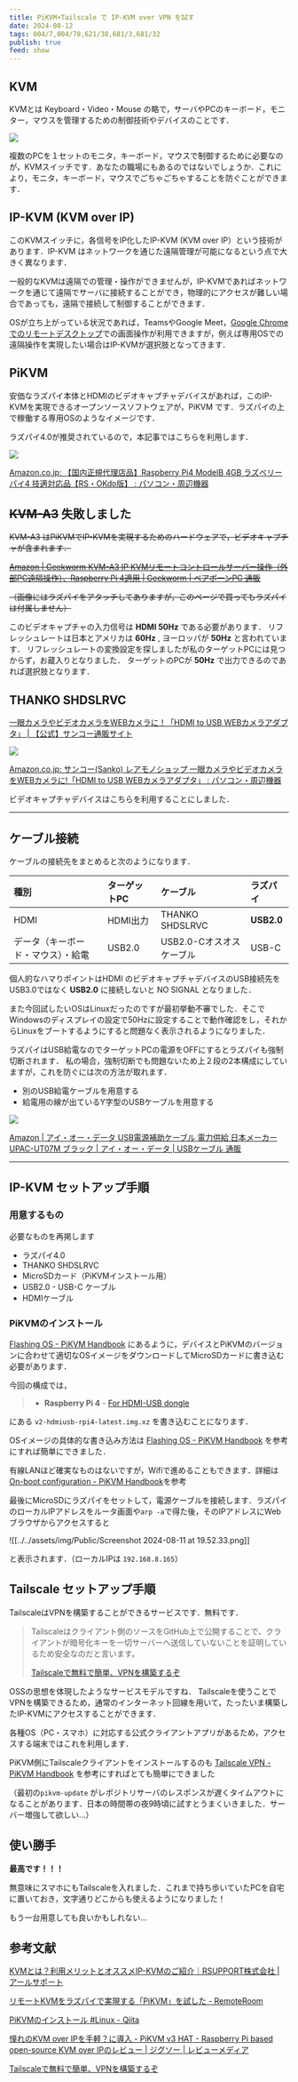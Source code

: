 ```yaml
---
title: PiKVM+Tailscale で IP-KVM over VPN を試す
date: 2024-08-12
tags: 004/7,004/78,621/38,681/3,681/32
publish: true
feed: show
---
```

## KVM

KVMとは Keyboard・Video・Mouse の略で，サーバやPCのキーボード，モニター，マウスを管理するための制御技術やデバイスのことです．

![](https://assets.st-note.com/img/1705277680873-KRbVgh9qdB.jpg?width=1200)

複数のPCを１セットのモニタ，キーボード，マウスで制御するために必要なのが，KVMスイッチです．あなたの職場にもあるのではないでしょうか．これにより，モニタ，キーボード，マウスでごちゃごちゃすることを防ぐことができます．

## IP-KVM (KVM over IP)

このKVMスイッチに，各信号をIP化したIP-KVM (KVM over IP）という技術があります．IP-KVM はネットワークを通じた遠隔管理が可能になるという点で大きく異なります．

一般的なKVMは遠隔での管理・操作ができませんが，IP-KVMであればネットワークを通じて遠隔でサーバに接続することができ，物理的にアクセスが難しい場合であっても，遠隔で接続して制御することができます．

OSが立ち上がっている状況であれば，TeamsやGoogle Meet，[Google Chromeでのリモートデスクトップ](https://support.google.com/chrome/answer/1649523?hl=ja&co=GENIE.Platform%3DDesktop)での画面操作が利用できますが，例えば専用OSでの遠隔操作を実現したい場合はIP-KVMが選択肢となってきます．

## PiKVM

安価なラズパイ本体とHDMIのビデオキャプチャデバイスがあれば，このIP-KVMを実現できるオープンソースソフトウェアが，PiKVM です．ラズパイの上で稼働する専用OSのようなイメージです．

ラズパイ4.0が推奨されているので，本記事ではこちらを利用します．

![](https://m.media-amazon.com/images/I/51ETv8Le3nL._AC_.jpg)

[Amazon.co.jp: 【国内正規代理店品】Raspberry Pi4 ModelB 4GB ラズベリーパイ4 技適対応品【RS・OKdo版】 : パソコン・周辺機器](https://amzn.asia/d/aBj2KvR)


## ~~KVM-A3~~ 失敗しました

~~KVM-A3 はPiKVMでIP-KVMを実現するためのハードウェアで，ビデオキャプチャが含まれます．~~

~~[Amazon \| Geekworm KVM-A3 IP KVMリモートコントロールサーバー操作（外部PC遠隔操作）、Raspberry Pi 4適用 \| Geekworm \| ベアボーンPC 通販](https://amzn.asia/d/2qqM83O)~~

~~（画像にはラズパイをアタッチしてありますが，このページで買ってもラズパイは付属しません）~~

このビデオキャプチャの入力信号は **HDMI 50Hz** である必要があります．
リフレッシュレートは日本とアメリカは **60Hz** , ヨーロッパが **50Hz** と言われています．
リフレッシュレートの変換設定を探しましたが私のターゲットPCには見つからず，お蔵入りとなりました．
ターゲットのPCが **50Hz** で出力できるのであれば選択肢となります．

## THANKO SHDSLRVC

[一眼カメラやビデオカメラをWEBカメラに！「HDMI to USB WEBカメラアダプタ」 \| 【公式】サンコー通販サイト](https://www.thanko.jp/view/item/000000003615)

![](https://m.media-amazon.com/images/I/61OzbprGOnL._AC_SX679_.jpg)

[Amazon.co.jp: サンコー(Sanko) レアモノショップ 一眼カメラやビデオカメラをWEBカメラに!「HDMI to USB WEBカメラアダプタ」 : パソコン・周辺機器](https://amzn.asia/d/4fe105g)

ビデオキャプチャデバイスはこちらを利用することにしました．

---

## ケーブル接続

ケーブルの接続先をまとめると次のようになります．

| 種別                | ターゲットPC | ケーブル             | ラズパイ       |
| :---------------- | :------ | :--------------- | :--------- |
| HDMI              | HDMI出力  | THANKO SHDSLRVC  | **USB2.0** |
| データ（キーボード・マウス）・給電 | USB2.0  | USB2.0-Cオスオスケーブル | USB-C      |

個人的なハマりポイントはHDMI のビデオキャプチャデバイスのUSB接続先をUSB3.0ではなく **USB2.0** に接続しないと NO SIGNAL となりました．

また今回試したいOSはLinuxだったのですが最初挙動不審でした．そこでWindowsのディスプレイの設定で50Hzに設定することで動作確認をし，それからLinuxをブートするようにすると問題なく表示されるようになりました．

ラズパイはUSB給電なのでターゲットPCの電源をOFFにするとラズパイも強制切断されます．
私の場合，強制切断でも問題ないため上２段の2本構成にしていますが，これを防ぐには次の方法が取れます．
 - 別のUSB給電ケーブルを用意する
 - 給電用の線が出ているY字型のUSBケーブルを用意する

![](https://m.media-amazon.com/images/I/71z8gLK081L._AC_SX679_.jpg)

[Amazon \| アイ・オー・データ USB電源補助ケーブル 電力供給 日本メーカー UPAC-UT07M ブラック \| アイ・オー・データ \| USBケーブル 通販](https://amzn.asia/d/36S5MOd)


---

## IP-KVM セットアップ手順

### 用意するもの
必要なものを再掲します
- ラズパイ4.0
- THANKO SHDSLRVC
- MicroSDカード（PiKVMインストール用）
- USB2.0 - USB-C ケーブル
- HDMIケーブル

### PiKVMのインストール

[Flashing OS - PiKVM Handbook](https://docs.pikvm.org/flashing_os/) にあるように，デバイスとPiKVMのバージョンに合わせて適切なOSイメージをダウンロードしてMicroSDカードに書き込む必要があります．

今回の構成では， 
>- **Raspberry Pi 4**
    - [For HDMI-USB dongle](https://files.pikvm.org/images/v2-hdmiusb-rpi4-latest.img.xz)

にある `v2-hdmiusb-rpi4-latest.img.xz` を書き込むことになります．

OSイメージの具体的な書き込み方法は [Flashing OS - PiKVM Handbook](https://docs.pikvm.org/flashing_os/#using-linux-cli-advanced-users) を参考にすれば簡単にできました．

有線LANほど確実なものはないですが，Wifiで進めることもできます．詳細は[On-boot configuration - PiKVM Handbook](https://docs.pikvm.org/on_boot_config/)を参考

最後にMicroSDにラズパイをセットして，電源ケーブルを接続します．ラズパイのローカルIPアドレスをルータ画面や`arp -a`で得た後，そのIPアドレスにWebブラウザからアクセスすると

![[../../assets/img/Public/Screenshot 2024-08-11 at 19.52.33.png]]

と表示されます．（ローカルIPは `192.168.8.165`）


## Tailscale セットアップ手順

TailscaleはVPNを構築することができるサービスです．無料です．

> Tailscaleはクライアント側のソースをGitHub上で公開することで、クライアントが暗号化キーを一切サーバーへ送信していないことを証明しているため安全なのだと言います。
> 
> [Tailscaleで無料で簡単、VPNを構築するぞ](https://zenn.dev/0_0/articles/16975274aa3ba7)

OSSの思想を体現したようなサービスモデルですね．
Tailscaleを使うことでVPNを構築できるため，通常のインターネット回線を用いて，たったいま構築したIP-KVMにアクセスすることができます．

各種OS（PC・スマホ）に対応する公式クライアントアプリがあるため，アクセスする端末ではこれを利用します．

PiKVM側にTailscaleクライアントをインストールするのも [Tailscale VPN - PiKVM Handbook](https://docs.pikvm.org/tailscale/) を参考にすればとても簡単にできました

（最初の`pikvm-update` がレポジトリサーバのレスポンスが遅くタイムアウトになることがあります．日本の時間帯の夜9時頃に試すとうまくいきました．サーバー増強して欲しい…）

## 使い勝手

**最高です！！！** 

無意味にスマホにもTailscaleを入れました．これまで持ち歩いていたPCを自宅に置いておき，文字通りどこからも使えるようになりました！

もう一台用意しても良いかもしれない…

## 参考文献
[KVMとは？利用メリットとオススメIP-KVMのご紹介｜RSUPPORT株式会社 \| アールサポート](https://note.com/rsupport/n/nb7fc5f665602)

[リモートKVMをラズパイで実現する「PiKVM」を試した - RemoteRoom](https://remoteroom.jp/diary/2021-12-19/)

[PiKVMのインストール #Linux - Qiita](https://qiita.com/naosone/items/dbbfe7989063ed13a2fb)

[憧れのKVM over IPを手軽？に導入 - PiKVM v3 HAT - Raspberry Pi based open-source KVM over IPのレビュー \| ジグソー \| レビューメディア](https://zigsow.jp/item/361953/review/372633)

[Tailscaleで無料で簡単、VPNを構築するぞ](https://zenn.dev/0_0/articles/16975274aa3ba7)

